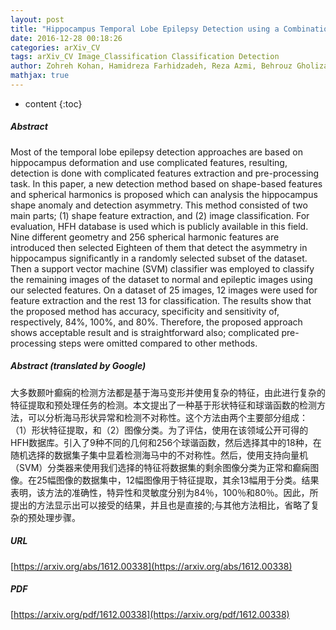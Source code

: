 ```yaml
---
layout: post
title: "Hippocampus Temporal Lobe Epilepsy Detection using a Combination of Shape-based Features and Spherical Harmonics Representation"
date: 2016-12-28 00:18:26
categories: arXiv_CV
tags: arXiv_CV Image_Classification Classification Detection
author: Zohreh Kohan, Hamidreza Farhidzadeh, Reza Azmi, Behrouz Gholizadeh
mathjax: true
---
```


* content
{:toc}

##### Abstract
Most of the temporal lobe epilepsy detection approaches are based on hippocampus deformation and use complicated features, resulting, detection is done with complicated features extraction and pre-processing task. In this paper, a new detection method based on shape-based features and spherical harmonics is proposed which can analysis the hippocampus shape anomaly and detection asymmetry. This method consisted of two main parts; (1) shape feature extraction, and (2) image classification. For evaluation, HFH database is used which is publicly available in this field. Nine different geometry and 256 spherical harmonic features are introduced then selected Eighteen of them that detect the asymmetry in hippocampus significantly in a randomly selected subset of the dataset. Then a support vector machine (SVM) classifier was employed to classify the remaining images of the dataset to normal and epileptic images using our selected features. On a dataset of 25 images, 12 images were used for feature extraction and the rest 13 for classification. The results show that the proposed method has accuracy, specificity and sensitivity of, respectively, 84%, 100%, and 80%. Therefore, the proposed approach shows acceptable result and is straightforward also; complicated pre-processing steps were omitted compared to other methods.

##### Abstract (translated by Google)
大多数颞叶癫痫的检测方法都是基于海马变形并使用复杂的特征，由此进行复杂的特征提取和预处理任务的检测。本文提出了一种基于形状特征和球谐函数的检测方法，可以分析海马形状异常和检测不对称性。这个方法由两个主要部分组成： （1）形状特征提取，和（2）图像分类。为了评估，使用在该领域公开可得的HFH数据库。引入了9种不同的几何和256个球谐函数，然后选择其中的18种，在随机选择的数据集子集中显着检测海马中的不对称性。然后，使用支持向量机（SVM）分类器来使用我们选择的特征将数据集的剩余图像分类为正常和癫痫图像。在25幅图像的数据集中，12幅图像用于特征提取，其余13幅用于分类。结果表明，该方法的准确性，特异性和灵敏度分别为84％，100％和80％。因此，所提出的方法显示出可以接受的结果，并且也是直接的;与其他方法相比，省略了复杂的预处理步骤。

##### URL
[https://arxiv.org/abs/1612.00338](https://arxiv.org/abs/1612.00338)

##### PDF
[https://arxiv.org/pdf/1612.00338](https://arxiv.org/pdf/1612.00338)

